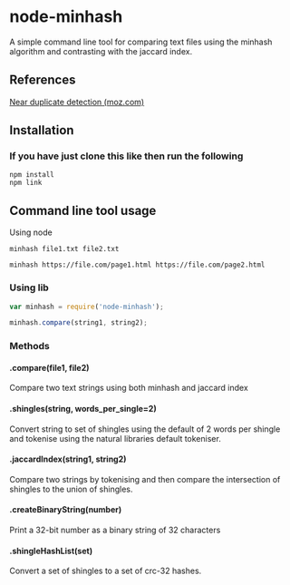 # node-minhash

A simple command line tool for comparing text files using the minhash algorithm and contrasting with the jaccard index.

## References

[Near duplicate detection (moz.com)](https://moz.com/devblog/near-duplicate-detection/)

## Installation

### If you have just clone this like then run the following
````
npm install
npm link
````
## Command line tool usage

Using node
````
minhash file1.txt file2.txt

minhash https://file.com/page1.html https://file.com/page2.html

````

### Using lib
````js
var minhash = require('node-minhash');

minhash.compare(string1, string2);

````

### Methods

#### <a name="compare"></a>.compare(file1, file2)
Compare two text strings using both minhash and jaccard index


#### <a name="shingles"></a>.shingles(string, words_per_single=2)

Convert string to set of shingles using the default of 2 words per shingle and tokenise using the natural libraries default tokeniser.

#### <a name="jaccardIndex"></a>.jaccardIndex(string1, string2)

Compare two strings by tokenising and then compare the intersection of shingles to the union of shingles.

#### <a name="createBinaryString"></a>.createBinaryString(number)

Print a 32-bit number as a binary string of 32 characters

#### <a name="shingleHashList"></a>.shingleHashList(set)

Convert a set of shingles to a set of crc-32 hashes.
